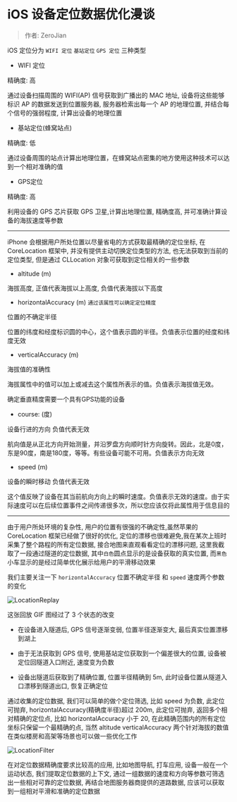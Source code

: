 # iOS 设备定位数据优化漫谈

> 作者: ZeroJian

iOS 定位分为 `WIFI 定位` `基站定位` `GPS 定位` 三种类型

+ WIFI 定位

精确度: 高 

通过设备扫描周围的 WIFI(AP) 信号获取到广播出的 MAC 地址, 设备将这些能够标识 AP 的数据发送到位置服务器, 服务器检索出每一个 AP 的地理位置, 并结合每个信号的强弱程度, 计算出设备的地理位置

+ 基站定位(蜂窝站点)

精确度: 低 

通过设备周围的站点计算出地理位置，在蜂窝站点密集的地方使用这种技术可以达到一个相对准确的值

+ GPS定位

精确度: 高

利用设备的 GPS 芯片获取 GPS 卫星,计算出地理位置, 精确度高, 并可准确计算设备的海拔速度等参数

---



iPhone 会根据用户所处位置以尽量省电的方式获取最精确的定位坐标, 在 CoreLocation 框架中, 并没有提供主动切换定位类型的方法, 也无法获取到当前的定位类型, 但是通过 CLLocation 对象可获取到定位相关的一些参数

+ altitude (m)

海拔高度, 正值代表海拔以上高度, 负值代表海拔以下高度

+ horizontalAccuracy (m)  `通过该属性可以确定定位精度`

位置的不确定半径

位置的纬度和经度标识圆的中心，这个值表示圆的半径。负值表示位置的经度和纬度无效

+ verticalAccuracy (m)

海拔值的准确性

海拔属性中的值可以加上或减去这个属性所表示的值。负值表示海拔值无效。

确定垂直精度需要一个具有GPS功能的设备

+ course: (度)

设备行进的方向 负值代表无效

航向值是从正北方向开始测量，并沿罗盘方向顺时针方向旋转。因此，北是0度，东是90度，南是180度，等等。有些设备可能不可用。负值表示方向无效

+ speed (m)

设备的瞬时移动   负值代表无效

这个值反映了设备在其当前航向方向上的瞬时速度。负值表示无效的速度。由于实际速度可以在后续位置事件之间传递很多次，所以您应该仅将此属性用于信息目的

---



由于用户所处环境的复杂性, 用户的位置有很强的不确定性,虽然苹果的 CoreLocation 框架已经做了很好的优化, 定位的漂移也很难避免,我在某次上班时采集了整个路程的所有定位数据, 接合地图来直观看看定位的漂移问题, 这里我截取了一段通过隧道的定位数据, 其中`白色`圆点显示的是设备获取的真实位置, 而`黑色`小车显示的是经过简单优化展示给用户的平滑移动效果

我们主要关注一下 `horizontalAccuracy` 位置不确定半径 和 `speed` 速度两个参数的变化

![LocationReplay](http://7xo0hj.com1.z0.glb.clouddn.com/LocationReplay.gif)



这张回放 GIF 图经过了 3 个状态的改变

+ 在设备进入隧道后, GPS 信号逐渐变弱, 位置半径逐渐变大, 最后真实位置漂移到湖上

+ 由于无法获取到 GPS 信号, 使用基站定位获取到一个偏差很大的位置, 设备被定位回隧道入口附近, 速度变为负数

+ 设备出隧道后获取到了精确位置, 位置半径精确到 5m, 此时设备位置从隧道入口漂移到隧道出口, 恢复正确定位



通过收集的定位数据, 我们可以简单的做个定位筛选, 比如 speed 为负数, 此定位可抛弃, horizontalAccuracy(精确度半径)超过 200m, 此定位可抛弃, 返回多个相对精确的定位点, 比如 horizontalAccuracy 小于 20, 在此精确范围内的所有定位坐标只保留一个最精确的点, 当然 altitude verticalAccuracy 两个针对海拔的数值在类似楼房和高架等场景也可以做一些优化工作



![LocationFilter](http://7xo0hj.com1.z0.glb.clouddn.com/LocationFilter.png)



在对定位数据精确度要求比较高的应用, 比如地图导航, 打车应用, 设备一般在一个运动状态, 我们提取定位数据的上下文, 通过一组数据的速度和方向等参数可筛选出一些相对可靠的定位数据, 再结合地图服务器商提供的道路数据, 应该可以获取到一组相对平滑和准确的定位数据